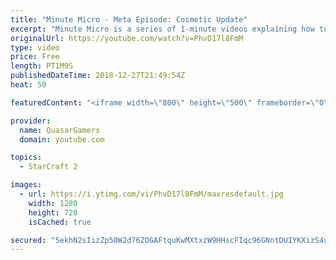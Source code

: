 ```yaml
---
title: "Minute Micro - Meta Episode: Cosmetic Update"
excerpt: "Minute Micro is a series of 1-minute videos explaining how to perform common micro techniques. This episode highlights a major update to the practice map  twitch.tv/Quasarprintf"
originalUrl: https://youtube.com/watch?v=PhvD17l8FmM
type: video
price: Free
length: PT1M9S
publishedDateTime: 2018-12-27T21:49:54Z
heat: 50

featuredContent: "<iframe width=\"800\" height=\"500\" frameborder=\"0\" src=\"https://www.youtube.com/embed/PhvD17l8FmM\" allow=\"accelerometer; autoplay; encrypted-media; gyroscope; picture-in-picture\" allowfullscreen></iframe>"

provider:
  name: QuasarGamers
  domain: youtube.com

topics:
  - StarCraft 2

images:
  - url: https://i.ytimg.com/vi/PhvD17l8FmM/maxresdefault.jpg
    width: 1280
    height: 720
    isCached: true

secured: "5ekhN2sIizZp50W2d76ZOGAFtquKwMXtxzW9HHscFIqc96GNntDUIYKXizS4upEVbiWD3oVk36W2t4rQLzYFwO4awFJ8PtC9GNlJmF+kfsCR6L/yIkCIxoH5B1YINp1Z+OJMOTbvR2HgPLjvkBroZFs2sTWC6jPzMQxbYkdTLE0T3w8QnX32IUkBLOIZO0VVdjxX0ifJML3IEaYDpPaR1znGAKgP0loks8MmL4W/MXq6f/KaoemWDSTStsTOr2cUOIcMQ5iQdjwminru8JCQUSx9wpHDuM2LvGUFAQ1dDZ7eQlFcMwDXpDXR8VU3EJB3Z8QXsyrIPS7gIAkjW+s06owRcTwb9Umj0k9Zx7zFmotd8zWt3kqHUDsGHH7INFkDceyV7Ed8rKTW2AhGRAfYwXxUf/s0jIKN4XU6zd3lRAs=;y/eQKY1r7Ia+0cPWJeEgtg=="
---
```


